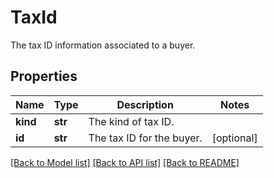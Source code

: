 # TaxId

The tax ID information associated to a buyer.

## Properties
Name | Type | Description | Notes
------------ | ------------- | ------------- | -------------
**kind** | **str** | The kind of tax ID. | 
**id** | **str** | The tax ID for the buyer. | [optional] 

[[Back to Model list]](../README.md#documentation-for-models) [[Back to API list]](../README.md#documentation-for-api-endpoints) [[Back to README]](../README.md)


